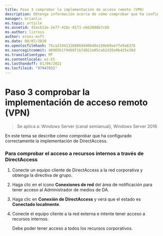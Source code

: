 ```yaml
---
title: Paso 3 comprobar la implementación de acceso remoto (VPN)
description: Obtenga información acerca de cómo comprobar que ha configurado correctamente la implementación de DirectAccess.
manager: brianlic
ms.topic: article
ms.assetid: 43ac612e-2e77-418c-8171-ebb2086b7cb6
ms.author: lizross
author: eross-msft
ms.date: 08/07/2020
ms.openlocfilehash: 75ca3194132b8869d40b40e150eb9ae7fe9a6376
ms.sourcegitcommit: 40905b1f9d68f1b7d821e05cab2d35e9b425e38d
ms.translationtype: MT
ms.contentlocale: es-ES
ms.lasthandoff: 01/06/2021
ms.locfileid: "97947031"
---
```

# <a name="step-3-verify-the-remote-access-vpn-deployment"></a>Paso 3 comprobar la implementación de acceso remoto (VPN)

>Se aplica a: Windows Server (canal semianual), Windows Server 2016

En este tema se describe cómo comprobar que ha configurado correctamente la implementación de DirectAccess.

### <a name="to-verify-access-to-internal-resources-through-directaccess"></a>Para comprobar el acceso a recursos internos a través de DirectAccess

1.  Conecte un equipo cliente de DirectAccess a la red corporativa y obtenga la directiva de grupo.

2.  Haga clic en el icono **Conexiones de red** del área de notificación para tener acceso al Administrador de medios de DA.

3.  Haga clic en **Conexión de DirectAccess** y verá que el estado es **Conectado localmente**.

4.  Conecte el equipo cliente a la red externa e intente tener acceso a recursos internos.

    Debe poder tener acceso a todos los recursos corporativos.



